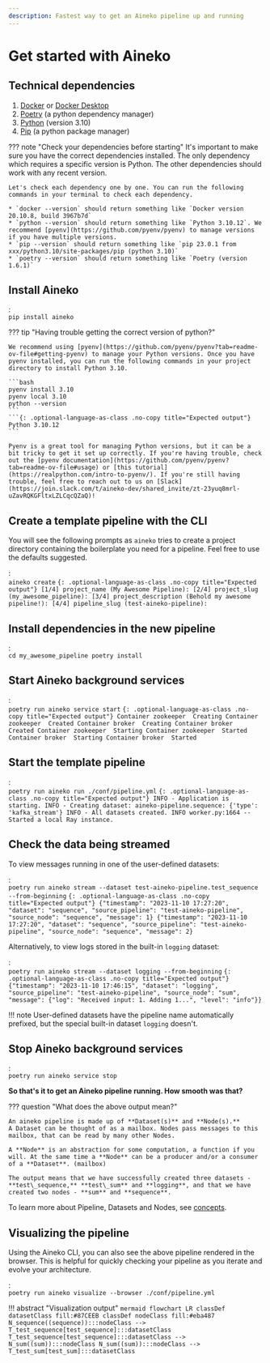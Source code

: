 ```yaml
---
description: Fastest way to get an Aineko pipeline up and running
---
```


# Get started with Aineko

## Technical dependencies

1. [Docker](https://www.docker.com/get-started/) or [Docker Desktop](htps://www.docker.com/products/docker-desktop)
2. [Poetry](https://python-poetry.org/docs/#installation) (a python dependency manager)
3. [Python](https://www.python.org/downloads/) (version 3.10)
4. [Pip](https://pip.pypa.io/en/stable/installation/) (a python package manager)

??? note "Check your dependencies before starting"
    It's important to make sure you have the correct dependencies installed. The only dependency which requires a specific version is Python. The other dependencies should work with any recent version.

    Let's check each dependency one by one. You can run the following commands in your terminal to check each dependency.

    * `docker --version` should return something like `Docker version 20.10.8, build 3967b7d`
    * `python --version` should return something like `Python 3.10.12`. We recommend [pyenv](https://github.com/pyenv/pyenv) to manage versions if you have multiple versions.
    * `pip --version` should return something like `pip 23.0.1 from xxx/python3.10/site-packages/pip (python 3.10)`
    * `poetry --version` should return something like `Poetry (version 1.6.1)`

## Install Aineko

:   
    ```
    pip install aineko
    ```

??? tip "Having trouble getting the correct version of python?"

    We recommend using [pyenv](https://github.com/pyenv/pyenv?tab=readme-ov-file#getting-pyenv) to manage your Python versions. Once you have pyenv installed, you can run the following commands in your project directory to install Python 3.10.

    ```bash
    pyenv install 3.10
    pyenv local 3.10
    python --version
    ```
    ```{: .optional-language-as-class .no-copy title="Expected output"}
    Python 3.10.12
    ```

    Pyenv is a great tool for managing Python versions, but it can be a bit tricky to get it set up correctly. If you're having trouble, check out the [pyenv documentation](https://github.com/pyenv/pyenv?tab=readme-ov-file#usage) or [this tutorial](https://realpython.com/intro-to-pyenv/). If you're still having trouble, feel free to reach out to us on [Slack](https://join.slack.com/t/aineko-dev/shared_invite/zt-23yuq8mrl-uZavRQKGFltxLZLCqcQZaQ)!

## Create a template pipeline with the CLI

You will see the following prompts as `aineko` tries to create a project directory containing the boilerplate you need for a pipeline. Feel free to use the defaults suggested.

:   
    ```
    aineko create
    ```
    ```{: .optional-language-as-class .no-copy title="Expected output"}
    [1/4] project_name (My Awesome Pipeline):
    [2/4] project_slug (my_awesome_pipeline):
    [3/4] project_description (Behold my awesome pipeline!):
    [4/4] pipeline_slug (test-aineko-pipeline):
    ```

## Install dependencies in the new pipeline

:   
    ```
    cd my_awesome_pipeline
    poetry install
    ```

## Start Aineko background services

:   
    ```
    poetry run aineko service start
    ```
    ```{: .optional-language-as-class .no-copy title="Expected output"}
    Container zookeeper  Creating
    Container zookeeper  Created
    Container broker  Creating
    Container broker  Created
    Container zookeeper  Starting
    Container zookeeper  Started
    Container broker  Starting
    Container broker  Started
    ```

## Start the template pipeline

:   
    ```
    poetry run aineko run ./conf/pipeline.yml
    ```
    ```{: .optional-language-as-class .no-copy title="Expected output"}
    INFO - Application is starting.
    INFO - Creating dataset: aineko-pipeline.sequence: {'type': 'kafka_stream'}
    INFO - All datasets created.
    INFO worker.py:1664 -- Started a local Ray instance.
    ```

## Check the data being streamed

To view messages running in one of the user-defined datasets:

:   
    ```
    poetry run aineko stream --dataset test-aineko-pipeline.test_sequence --from-beginning
    ```
    ```{: .optional-language-as-class .no-copy title="Expected output"}
    {"timestamp": "2023-11-10 17:27:20", "dataset": "sequence", "source_pipeline": "test-aineko-pipeline", "source_node": "sequence", "message": 1}
    {"timestamp": "2023-11-10 17:27:20", "dataset": "sequence", "source_pipeline": "test-aineko-pipeline", "source_node": "sequence", "message": 2}
    ```

Alternatively, to view logs stored in the built-in `logging` dataset:

:   
    ```
    poetry run aineko stream --dataset logging --from-beginning
    ```
    ```{: .optional-language-as-class .no-copy title="Expected output"}
    {"timestamp": "2023-11-10 17:46:15", "dataset": "logging", "source_pipeline": "test-aineko-pipeline", "source_node": "sum", "message": {"log": "Received input: 1. Adding 1...", "level": "info"}}
    ```

!!! note
    User-defined datasets have the pipeline name automatically prefixed, but the special built-in dataset `logging` doesn't.


## Stop Aineko background services

:   
    ```
    poetry run aineko service stop
    ```

**So that's it to get an Aineko pipeline running. How smooth was that?**

??? question "What does the above output mean?"

    An aineko pipeline is made up of **Dataset(s)** and **Node(s).**
    A Dataset can be thought of as a mailbox. Nodes pass messages to this mailbox, that can be read by many other Nodes.

    A **Node** is an abstraction for some computation, a function if you will. At the same time a **Node** can be a producer and/or a consumer of a **Dataset**. (mailbox)

    The output means that we have successfully created three datasets - **test\_sequence,** **test\_sum** and **logging**, and that we have created two nodes - **sum** and **sequence**.

To learn more about Pipeline, Datasets and Nodes, see [concepts](./developer_guide/concepts.md).

## Visualizing the pipeline

Using the Aineko CLI, you can also see the above pipeline rendered in the browser. This is helpful for quickly checking your pipeline as you iterate and evolve your architecture.

:   
    ```
    poetry run aineko visualize --browser ./conf/pipeline.yml
    ```

!!! abstract "Visualization output"
    ```mermaid
    flowchart LR
    classDef datasetClass fill:#87CEEB
    classDef nodeClass fill:#eba487
    N_sequence((sequence)):::nodeClass -->  T_test_sequence[test_sequence]:::datasetClass
    T_test_sequence[test_sequence]:::datasetClass -->  N_sum((sum)):::nodeClass
    N_sum((sum)):::nodeClass -->  T_test_sum[test_sum]:::datasetClass
    ```
